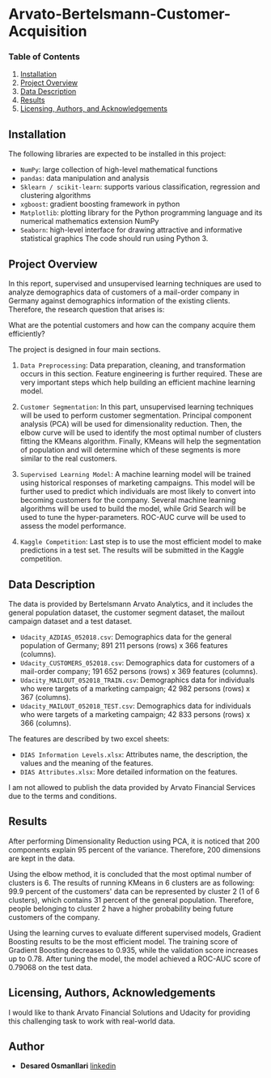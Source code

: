 # Arvato-Bertelsmann-Customer-Acquisition

### Table of Contents

1. [Installation](#installation)
2. [Project Overview](#motivation)
3. [Data Description](#files)
4. [Results](#results)
5. [Licensing, Authors, and Acknowledgements](#licensing)

## Installation <a name="installation"></a>

The following libraries are expected to be installed in this project:
- `NumPy`: large collection of high-level mathematical functions
- `pandas`: data manipulation and analysis
- `Sklearn / scikit-learn`: supports various classification, regression and clustering algorithms 
- `xgboost`: gradient boosting framework in python
- `Matplotlib`:  plotting library for the Python programming language and its numerical mathematics extension NumPy
- `Seaborn`: high-level interface for drawing attractive and informative statistical graphics
The code should run using Python 3.

## Project Overview

In this report, supervised and unsupervised learning techniques are used to analyze demographics data of customers of a mail-order company in Germany against demographics information of the existing clients. Therefore, the research question that arises is:

What are the potential customers and how can the company acquire them efficiently?

The project is designed in four main sections. 

1. `Data Preprocessing`:
Data preparation, cleaning, and transformation occurs in this section. Feature engineering is further required. These are very important steps which help building an efficient machine learning model. 

2. `Customer Segmentation`:
In this part, unsupervised learning techniques will be used to perform customer segmentation.
Principal component analysis (PCA) will be used for dimensionality reduction. Then, the elbow curve will be used to identify the most optimal number of clusters fitting the KMeans algorithm. Finally, KMeans will help the segmentation of population and will determine which of these segments is more similar to the real customers. 

3. `Supervised Learning Model`:
A machine learning model will be trained using historical responses of marketing campaigns. This model will be further used to predict which individuals are most likely to convert into becoming customers for the company.
Several machine learning algorithms will be used to build the model, while Grid Search will be used to tune the hyper-parameters. ROC-AUC curve will be used to assess the model performance. 

4. `Kaggle Competition`:
Last step is to use the most efficient model to make predictions in a test set. The results will be submitted in the Kaggle competition. 

## Data Description

The data is provided by Bertelsmann Arvato Analytics, and it includes the general population dataset, the customer segment dataset, the mailout campaign dataset and a test dataset. 

- `Udacity_AZDIAS_052018.csv`: Demographics data for the general population of Germany; 891 211 persons (rows) x 366 features (columns).
- `Udacity_CUSTOMERS_052018.csv`: Demographics data for customers of a mail-order company; 191 652 persons (rows) x 369 features (columns).
- `Udacity_MAILOUT_052018_TRAIN.csv`: Demographics data for individuals who were targets of a marketing campaign; 42 982 persons (rows) x 367 (columns).
- `Udacity_MAILOUT_052018_TEST.csv`: Demographics data for individuals who were targets of a marketing campaign; 42 833 persons (rows) x 366 (columns).

The features are described by two excel sheets:

- `DIAS Information Levels.xlsx`: Attributes name, the description, the values and the meaning of the features.
- `DIAS Attributes.xlsx`: More detailed information on the features.

I am not allowed to publish the data provided by Arvato Financial Services due to the terms and conditions.

## Results<a name="results"></a>

After performing Dimensionality Reduction using PCA, it is noticed that 200 components explain 95 percent of the variance. Therefore, 200 dimensions are kept in the data. 

Using the elbow method, it is concluded that the most optimal number of clusters is 6. The results of running KMeans in 6 clusters are as following: 99.9 percent of the customers' data can be represented by cluster 2 (1 of 6 clusters), which contains 31 percent of the general population. Therefore, people belonging to cluster 2 have a higher probability being future customers of the company.

Using the learning curves to evaluate different supervised models, Gradient Boosting results to be the most efficient model. The training score of Gradient Boosting decreases to 0.935, while the validation score increases up to 0.78. After tuning the model, the model achieved a ROC-AUC score of 0.79068 on the test data. 

## Licensing, Authors, Acknowledgements<a name="licensing"></a>

I would like to thank Arvato Financial Solutions and Udacity for providing this challenging task to work with real-world data.

## Author

-   **Desared Osmanllari**   [linkedin](https://www.linkedin.com/in/desared/)
